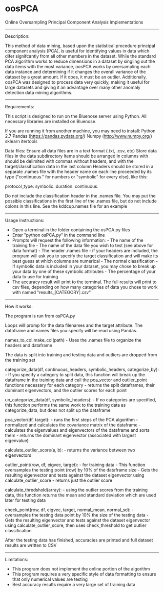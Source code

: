 # oosPCA
Online Oversampling Principal Component Analysis Implementations

-----------------------------------------------------------------------------------------

Description:

This method of data mining, based upon the statistical procedure principal component analysis (PCA), 
is useful for identifying values in data which difer signifcantly from all other members in the dataset. 
While the standard PCA algorithm works to reduce dimensions in a dataset by singling out the data items
with the most variance, oosPCA works by oversampling each data instance and determining if it changes 
the overall variance of the dataset by a great amount. If it does, it must be an outlier. Additionally, 
oosPCA was designed to process data very quickly, making it useful for large datasets and giving 
it an advantage over many other anomaly detection data mining algorithms.

-----------------------------------------------------------------------------------------

Requirements:

This script is designed to run on the Bluenose server using Python. All necessary 
libraries are installed on Bluenose.

If you are running it from another machine, you may need to install:
Python 2.7
Pandas (https://pandas.pydata.org/)
Numpy (http://www.numpy.org/)
sklearn
itertools

Data files:
Ensure all data files are in a text format (.txt, .csv, etc)
Store data files in the data subdirectory
Items should be arranged in columns with should be delimited with commas without headers, 
and with the target/classification data in the last column
Headers should be stored in a separate .names file with the header name on each line 
proceeded by its type ("continuous." for numbers or "symbolic" for every else), like this:

protocol_type: symbolic.
duration: continuous.

Do not include the classification header in the .names file.
You may put the possible classifications in the first line of the .names file, but do not 
include colons in this line. See the kddcup.names file for an example

-----------------------------------------------------------------------------------------

Usage Instructions:

- Open a terminal in the folder containing the osPCA.py files
- Enter "python osPCA.py" in the command line
- Prompts will request the following information:
        - The name of the training file
        - The name of the data file you wish to test (see above for data format)
        - The header .names file
        	- if your headers are included, the program will ask you to specify the target
        	  classification and will make its best guess at which columns are numerical
        - The normal classification
        - If symbolic data is included in your dataset, you may chose to break up your
          data by one of these symbolic attributes
        - The percentage of your data to use for training
- The accuracy result will print to the terminal. The full results will print to csv files,
depending on how many categories of data you chose to work with named "results_[CATEGORY].csv"

-----------------------------------------------------------------------------------------

How it works:

The program is run from osPCA.py

Loops will promp for the data filenames and the target attribute.
The dataframe and names files you specify will be read using Pandas.


names_to_col.make_col(path)
	- Uses the .names file to organize the headers and dataframe
	
The data is split into training and testing data and outliers are dropped from the 
training set
	
categorize_data(df, continuous_headers, symbolic_headers, categorize_by):
	- If you specify a category to split data, this function will break up the dataframe
	  in the training data and call the pca_vector and outlier_point functions necessary 
	  for each category
	- returns the split dataframes, their dominant eigenvectors, and the outlier scores
	  for each point
	
un_categorize_data(df, symbolic_headers):
	- If no categories are specified, this function performs the same work to the training
	  data as categorize_data, but does not split up the dataframe
	
pca_vector(df, target):
	- runs the first steps of the PCA algorithm
	- normalized and calculates the covariance matrix of the dataframe
	- calculates the eigenvalues and eigenvectors of the dataframe and sorts them
	- returns the dominant eigenvector (associated with largest eigenvalue)

calculate_outlier_score(a, b):
	- returns the variance between two eigenvectors 
	
outlier_point(row, df, eigvec, target):
	- for training data
	- This function oversamples the testing point (row) by 10% of the dataframe size
	- Gets the resulting eigenvector and tests against the dataset eigenvector using 
	calculate_outlier_score
	- returns just the outlier score
	
calculate_thredshold(array):
	- using the outlier scores from the training data, this function returns the mean and 
	standard deviation which are used later for testing data
	
check_point(row, df, eigvec, target, normal_mean, normal_sd):
	- oversamples the testing data point by 10% the size of the testing data
	- Gets the resulting eigenvector and tests against the dataset eigenvector using 
	calculate_outlier_score, then uses check_threshold to get outlier classification 

After the testing data has finished, accuracies are printed and full dataset results are 
written to CSV

-----------------------------------------------------------------------------------------

Limitations:

- This program does not implement the online portion of the algorithm
- This program requires a very specific style of data formatting to ensure that only 
numerical values are testing
- Best accuracy results require a very large set of training data
